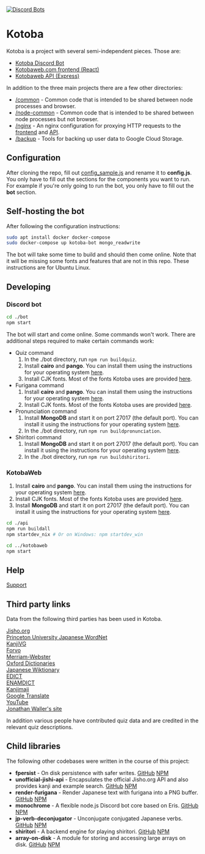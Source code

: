 [![Discord Bots](https://discordbots.org/api/widget/251239170058616833.png)](https://discordbots.org/bot/251239170058616833)

# Kotoba

Kotoba is a project with several semi-independent pieces. Those are:

* [Kotoba Discord Bot](https://github.com/mistval/kotoba/tree/master/bot)
* [Kotobaweb.com frontend (React)](https://github.com/mistval/kotoba/tree/master/kotobaweb)
* [Kotobaweb API (Express)](https://github.com/mistval/kotoba/tree/master/api)

In addition to the three main projects there are a few other directories:

* [/common](https://github.com/mistval/kotoba/tree/master/common) - Common code that is intended to be shared between node processes and browser.
* [/node-common](https://github.com/mistval/kotoba/tree/master/node-common) - Common code that is intended to be shared between node processes but not browser.
* [/nginx](https://github.com/mistval/kotoba/tree/master/nginx) - An nginx configuration for proxying HTTP requests to the [frontend](https://github.com/mistval/kotoba/tree/master/kotobaweb) and [API](https://github.com/mistval/kotoba/tree/master/api).
* [/backup](https://github.com/mistval/kotoba/tree/master/backup) - Tools for backing up user data to Google Cloud Storage.

## Configuration

After cloning the repo, fill out [config_sample.js](https://github.com/mistval/kotoba/blob/master/config_sample.js) and rename it to **config.js**. You only have to fill out the sections for the components you want to run. For example if you're only going to run the bot, you only have to fill out the **bot** section.

## Self-hosting the bot

After following the configuration instructions:

```sh
sudo apt install docker docker-compose
sudo docker-compose up kotoba-bot mongo_readwrite
```

The bot will take some time to build and should then come online. Note that it will be missing some fonts and features that are not in this repo. These instructions are for Ubuntu Linux.

## Developing

### Discord bot

```sh
cd ./bot
npm start
```

The bot will start and come online. Some commands won't work. There are additional steps required to make certain commands work:

* Quiz command
    1. In the ./bot directory, run `npm run buildquiz`.
    2. Install **cairo** and **pango**. You can install them using the instructions for your operating system [here](https://github.com/Automattic/node-canvas/wiki/_pages).
    3. Install CJK fonts. Most of the fonts Kotoba uses are provided [here](https://github.com/mistval/kotoba/tree/master/bot/fonts).
* Furigana command
    1. Install **cairo** and **pango**. You can install them using the instructions for your operating system [here](https://github.com/Automattic/node-canvas/wiki/_pages).
    2. Install CJK fonts. Most of the fonts Kotoba uses are provided [here](https://github.com/mistval/kotoba/tree/master/bot/fonts).
* Pronunciation command
    1. Install **MongoDB** and start it on port 27017 (the default port). You can install it using the instructions for your operating system [here](https://docs.mongodb.com/manual/installation/).
    2. In the ./bot directory, run `npm run buildpronunciation`.
* Shiritori command
    1. Install **MongoDB** and start it on port 27017 (the default port). You can install it using the instructions for your operating system [here](https://docs.mongodb.com/manual/installation/).
    2. In the ./bot directory, run `npm run buildshiritori`.

### KotobaWeb

1. Install **cairo** and **pango**. You can install them using the instructions for your operating system [here](https://github.com/Automattic/node-canvas/wiki/_pages).
2. Install CJK fonts. Most of the fonts Kotoba uses are provided [here](https://github.com/mistval/kotoba/tree/master/bot/fonts).
3. Install **MongoDB** and start it on port 27017 (the default port). You can install it using the instructions for your operating system [here](https://docs.mongodb.com/manual/installation/).

```sh
cd ./api
npm run buildall
npm startdev_nix # Or on Windows: npm startdev_win

cd ../kotobaweb
npm start
```

## Help

[Support](https://discord.gg/f4Gkqku)

## Third party links

Data from the following third parties has been used in Kotoba.

[Jisho.org](https://jisho.org/about)  
[Princeton University Japanese WordNet](http://compling.hss.ntu.edu.sg/wnja/index.en.html)  
[KanjiVG](http://kanjivg.tagaini.net/)  
[Forvo](https://forvo.com/)  
[Merriam-Webster](https://www.merriam-webster.com)  
[Oxford Dictionaries](https://www.oxforddictionaries.com/)  
[Japanese Wiktionary](https://ja.wiktionary.org)  
[EDICT](http://www.edrdg.org/jmdict/edict.html)  
[ENAMDICT](https://www.edrdg.org/enamdict/enamdict_doc.html)  
[Kanjimaji](https://github.com/maurimo/kanimaji)  
[Google Translate](https://translate.google.com/)  
[YouTube](https://www.youtube.com/)  
[Jonathan Waller's site](http://www.tanos.co.uk/)  

In addition various people have contributed quiz data and are credited in the relevant quiz descriptions.

## Child libraries

The following other codebases were written in the course of this project:

* **fpersist** - On disk persistence with safer writes. [GitHub](https://github.com/mistval/fpersist) [NPM](https://www.npmjs.com/package/fpersist)
* **unofficial-jishi-api** - Encapsulates the official Jisho.org API and also provides kanji and example search. [GitHub](https://github.com/mistval/unofficial-jisho-api) [NPM](https://www.npmjs.com/package/unofficial-jisho-api)
* **render-furigana** - Render Japanese text with furigana into a PNG buffer. [GitHub](https://github.com/mistval/render-furigana) [NPM](https://www.npmjs.com/package/render-furigana)
* **monochrome** - A flexible node.js Discord bot core based on Eris. [GitHub](https://github.com/mistval/monochrome) [NPM](https://www.npmjs.com/package/monochrome)
* **jp-verb-deconjugator** - Unconjugate conjugated Japanese verbs. [GitHub](https://github.com/mistval/jp-verb-deconjugator) [NPM](https://www.npmjs.com/package/jp-verbs)
* **shiritori** - A backend engine for playing shiritori. [GitHub](https://github.com/mistval/shiritori) [NPM](https://www.npmjs.com/package/shiritori)
* **array-on-disk** - A module for storing and accessing large arrays on disk. [GitHub](https://github.com/mistval/array-on-disk) [NPM](https://www.npmjs.com/package/disk-array)
